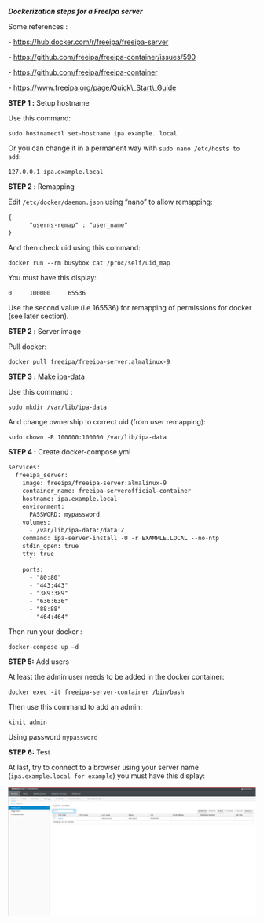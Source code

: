﻿***Dockerization steps for a FreeIpa server***

Some references :

\-   <https://hub.docker.com/r/freeipa/freeipa-server>

\-   <https://github.com/freeipa/freeipa-container/issues/590>

\-   <https://github.com/freeipa/freeipa-container>

\-   <https://www.freeipa.org/page/Quick\_Start\_Guide>

**STEP 1 :**  Setup hostname

Use this command:
```
sudo hostnamectl set-hostname ipa.example. local
```

Or you can change it in a permanent way with `sudo nano /etc/hosts to add`:
```
127.0.0.1 ipa.example.local
```
**STEP 2 :** Remapping

Edit `/etc/docker/daemon.json` using “nano” to allow remapping:
```
{ 
      "userns-remap" : "user_name" 
} 
```
And then check uid using this command:    
```
docker run --rm busybox cat /proc/self/uid_map 
```
You must have this display:
```
0     100000     65536
```
Use the second value (i.e 165536) for remapping of permissions for docker (see later section).

**STEP 2 :** Server image

Pull docker:
```
docker pull freeipa/freeipa-server:almalinux-9
```

**STEP 3 :** Make ipa-data

Use this command :
```
sudo mkdir /var/lib/ipa-data
```
And change ownership to correct uid (from user remapping):     
```
sudo chown -R 100000:100000 /var/lib/ipa-data
```
**STEP 4 :** Create docker-compose.yml
```
services:
  freeipa_server:
    image: freeipa/freeipa-server:almalinux-9
    container_name: freeipa-serverofficial-container
    hostname: ipa.example.local
    environment:
      PASSWORD: mypassword
    volumes:
      - /var/lib/ipa-data:/data:Z
    command: ipa-server-install -U -r EXAMPLE.LOCAL --no-ntp
    stdin_open: true
    tty: true
    
    ports:
      - "80:80"
      - "443:443"
      - "389:389"
      - "636:636"
      - "88:88"
      - "464:464"
```

Then run your docker :
```
docker-compose up –d
```
**STEP 5:** Add users 

At least the admin user needs to be added in the docker container:
```
docker exec -it freeipa-server-container /bin/bash
```

Then use this command to add an admin: 
```
kinit admin
```
Using password `mypassword`

**STEP 6:** Test

At last, try to connect to a browser using your server name (`ipa.example.local for example`) you must have this display: 

![](Aspose.Words.64c8171b-7e82-4aef-842a-4fc9a630baf5.002.png)



